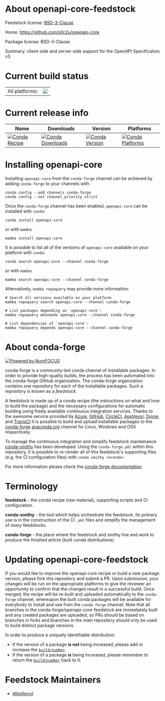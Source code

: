 About openapi-core-feedstock
============================

Feedstock license: [BSD-3-Clause](https://github.com/conda-forge/openapi-core-feedstock/blob/main/LICENSE.txt)

Home: https://github.com/p1c2u/openapi-core

Package license: BSD-3-Clause

Summary: client-side and server-side support for the OpenAPI Specification v3

Current build status
====================


<table><tr><td>All platforms:</td>
    <td>
      <a href="https://dev.azure.com/conda-forge/feedstock-builds/_build/latest?definitionId=12574&branchName=main">
        <img src="https://dev.azure.com/conda-forge/feedstock-builds/_apis/build/status/openapi-core-feedstock?branchName=main">
      </a>
    </td>
  </tr>
</table>

Current release info
====================

| Name | Downloads | Version | Platforms |
| --- | --- | --- | --- |
| [![Conda Recipe](https://img.shields.io/badge/recipe-openapi--core-green.svg)](https://anaconda.org/conda-forge/openapi-core) | [![Conda Downloads](https://img.shields.io/conda/dn/conda-forge/openapi-core.svg)](https://anaconda.org/conda-forge/openapi-core) | [![Conda Version](https://img.shields.io/conda/vn/conda-forge/openapi-core.svg)](https://anaconda.org/conda-forge/openapi-core) | [![Conda Platforms](https://img.shields.io/conda/pn/conda-forge/openapi-core.svg)](https://anaconda.org/conda-forge/openapi-core) |

Installing openapi-core
=======================

Installing `openapi-core` from the `conda-forge` channel can be achieved by adding `conda-forge` to your channels with:

```
conda config --add channels conda-forge
conda config --set channel_priority strict
```

Once the `conda-forge` channel has been enabled, `openapi-core` can be installed with `conda`:

```
conda install openapi-core
```

or with `mamba`:

```
mamba install openapi-core
```

It is possible to list all of the versions of `openapi-core` available on your platform with `conda`:

```
conda search openapi-core --channel conda-forge
```

or with `mamba`:

```
mamba search openapi-core --channel conda-forge
```

Alternatively, `mamba repoquery` may provide more information:

```
# Search all versions available on your platform:
mamba repoquery search openapi-core --channel conda-forge

# List packages depending on `openapi-core`:
mamba repoquery whoneeds openapi-core --channel conda-forge

# List dependencies of `openapi-core`:
mamba repoquery depends openapi-core --channel conda-forge
```


About conda-forge
=================

[![Powered by
NumFOCUS](https://img.shields.io/badge/powered%20by-NumFOCUS-orange.svg?style=flat&colorA=E1523D&colorB=007D8A)](https://numfocus.org)

conda-forge is a community-led conda channel of installable packages.
In order to provide high-quality builds, the process has been automated into the
conda-forge GitHub organization. The conda-forge organization contains one repository
for each of the installable packages. Such a repository is known as a *feedstock*.

A feedstock is made up of a conda recipe (the instructions on what and how to build
the package) and the necessary configurations for automatic building using freely
available continuous integration services. Thanks to the awesome service provided by
[Azure](https://azure.microsoft.com/en-us/services/devops/), [GitHub](https://github.com/),
[CircleCI](https://circleci.com/), [AppVeyor](https://www.appveyor.com/),
[Drone](https://cloud.drone.io/welcome), and [TravisCI](https://travis-ci.com/)
it is possible to build and upload installable packages to the
[conda-forge](https://anaconda.org/conda-forge) [anaconda.org](https://anaconda.org/)
channel for Linux, Windows and OSX respectively.

To manage the continuous integration and simplify feedstock maintenance
[conda-smithy](https://github.com/conda-forge/conda-smithy) has been developed.
Using the ``conda-forge.yml`` within this repository, it is possible to re-render all of
this feedstock's supporting files (e.g. the CI configuration files) with ``conda smithy rerender``.

For more information please check the [conda-forge documentation](https://conda-forge.org/docs/).

Terminology
===========

**feedstock** - the conda recipe (raw material), supporting scripts and CI configuration.

**conda-smithy** - the tool which helps orchestrate the feedstock.
                   Its primary use is in the construction of the CI ``.yml`` files
                   and simplify the management of *many* feedstocks.

**conda-forge** - the place where the feedstock and smithy live and work to
                  produce the finished article (built conda distributions)


Updating openapi-core-feedstock
===============================

If you would like to improve the openapi-core recipe or build a new
package version, please fork this repository and submit a PR. Upon submission,
your changes will be run on the appropriate platforms to give the reviewer an
opportunity to confirm that the changes result in a successful build. Once
merged, the recipe will be re-built and uploaded automatically to the
`conda-forge` channel, whereupon the built conda packages will be available for
everybody to install and use from the `conda-forge` channel.
Note that all branches in the conda-forge/openapi-core-feedstock are
immediately built and any created packages are uploaded, so PRs should be based
on branches in forks and branches in the main repository should only be used to
build distinct package versions.

In order to produce a uniquely identifiable distribution:
 * If the version of a package **is not** being increased, please add or increase
   the [``build/number``](https://docs.conda.io/projects/conda-build/en/latest/resources/define-metadata.html#build-number-and-string).
 * If the version of a package **is** being increased, please remember to return
   the [``build/number``](https://docs.conda.io/projects/conda-build/en/latest/resources/define-metadata.html#build-number-and-string)
   back to 0.

Feedstock Maintainers
=====================

* [@bollwyvl](https://github.com/bollwyvl/)

